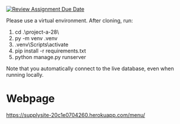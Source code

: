 [![Review Assignment Due Date](https://classroom.github.com/assets/deadline-readme-button-22041afd0340ce965d47ae6ef1cefeee28c7c493a6346c4f15d667ab976d596c.svg)](https://classroom.github.com/a/hLqvXyMi)

Please use a virtual environment. After cloning, run:
1. cd .\project-a-28\
2. py -m venv .venv
3. .venv\Scripts\activate
4. pip install -r requirements.txt
5. python manage.py runserver

Note that you automatically connect to the live database, even when running locally.

# Webpage
https://supplysite-20c1e0704260.herokuapp.com/menu/

